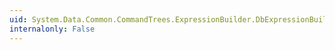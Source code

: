 ```yaml
---
uid: System.Data.Common.CommandTrees.ExpressionBuilder.DbExpressionBuilder.Filter(System.Data.Common.CommandTrees.DbExpressionBinding,System.Data.Common.CommandTrees.DbExpression)
internalonly: False
---
```

